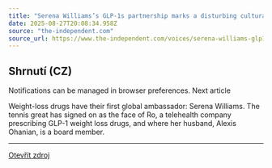 ```yaml
---
title: "Serena Williams’s GLP-1s partnership marks a disturbing cultural turning point"
date: 2025-08-27T20:08:34.958Z
source: "the-independent.com"
source_url: https://www.the-independent.com/voices/serena-williams-glp1-weight-loss-drugs-ro-alexis-ohanian-b2813255.html
---
```


## Shrnutí (CZ)
Notifications can be managed in browser preferences. Next article

Weight-loss drugs have their first global ambassador: Serena Williams. The tennis great has signed on as the face of Ro, a telehealth company prescribing GLP-1 weight loss drugs, and where her husband, Alexis Ohanian, is a board member.

---

[Otevřít zdroj](https://www.the-independent.com/voices/serena-williams-glp1-weight-loss-drugs-ro-alexis-ohanian-b2813255.html)

